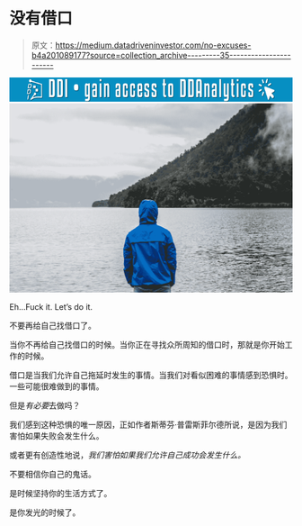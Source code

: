 # 没有借口

> 原文：<https://medium.datadriveninvestor.com/no-excuses-b4a201089177?source=collection_archive---------35----------------------->

[![](img/116a414ca2b1a7f71e3e57ab0bd77bf8.png)](http://www.track.datadriveninvestor.com/1126B)![](img/b2b3db5f9711f6e3b39f983d99c73179.png)

Eh…Fuck it. Let’s do it.

不要再给自己找借口了。

当你不再给自己找借口的时候。当你正在寻找众所周知的借口时，那就是你开始工作的时候。

借口是当我们允许自己拖延时发生的事情。当我们对看似困难的事情感到恐惧时。一些可能很难做到的事情。

但是*有必要*去做吗？

我们感到这种恐惧的唯一原因，正如作者斯蒂芬·普雷斯菲尔德所说，是因为我们害怕如果失败会发生什么。

或者更有创造性地说，*我们害怕如果我们允许自己成功会发生什么。*

不要相信你自己的鬼话。

是时候坚持你的生活方式了。

是你发光的时候了。